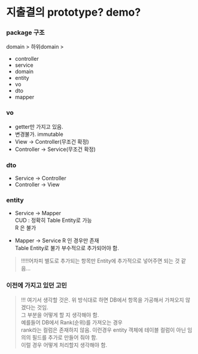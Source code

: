 # 지출결의 prototype? demo?



### package 구조

domain > 하위domain >
- controller
- service
- domain
- entity
- vo
- dto
- mapper


### vo
 - getter만 가지고 있음.
 - 변경불가. immutable
 - View -> Controller(무조건 확정)
 - Controller -> Service(무조건 확정)

### dto
 - Service -> Controller
 - Controller -> View

### entity
- Service -> Mapper  
CUD : 정확히 Table Entity로 가능  
R 은 불가

- Mapper -> Service
R 인 경우만 존재  
Table Entity로 불가 부수적으로 추가되어야 함.  

> !!!!!어차피 별도로 추가되는 항목만 Entity에 추가적으로 넣어주면 되는 것 같음...


### 이전에 가지고 있던 고민
> !!! 여기서 생각할 것은. 위 방식대로 하면 DB에서 항목을 가공해서 가져오지 않겠다는 것임.  
그 부분을 어떻게 할 지 생각해야 함.  
예를들어 DB에서 Rank(순위)를 가져오는 경우  
rank라는 컬럼은 존재하지 않음. 이런경우 entity 객체에 테이블 컬럼이 아닌 임의의 필드를 추가로 만들어 줘야 함.  
이럴 경우 어떻게 처리할지 생각해야 함.  


